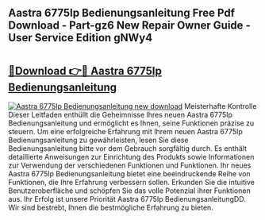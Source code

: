 ## Aastra 6775Ip Bedienungsanleitung Free Pdf Download - Part-gz6 New Repair Owner Guide - User Service Edition gNWy4

# <h2><a href="http://df044j.blite.top/?on=Aastra+6775Ip+Bedienungsanleitung">🔗Download 👉🔴 Aastra 6775Ip Bedienungsanleitung</a></h2>

[![Aastra 6775Ip Bedienungsanleitung new download](https://i.imgur.com/lujVjoI.png)](http://df044j.blite.top/?on=Aastra+6775Ip+Bedienungsanleitung)
Meisterhafte Kontrolle Dieser Leitfaden enthüllt die Geheimnisse Ihres neuen Aastra 6775Ip Bedienungsanleitung und ermöglicht es Ihnen, seine Funktionen präzise zu steuern. Um eine erfolgreiche Erfahrung mit Ihrem neuen Aastra 6775Ip Bedienungsanleitung zu gewährleisten, lesen Sie diese Bedienungsanleitung bitte vor dem Gebrauch sorgfältig durch. Es enthält detaillierte Anweisungen zur Einrichtung des Produkts sowie Informationen zur Verwendung der verschiedenen Funktionen und Funktionen. Ihr neues Aastra 6775Ip Bedienungsanleitung bietet eine beeindruckende Reihe von Funktionen, die Ihre Erfahrung verbessern sollen. Erkunden Sie die intuitive Benutzeroberfläche und schöpfen Sie das volle Potenzial ihrer Funktionen aus. Ihr Erfolg ist unsere Priorität Aastra 6775Ip BedienungsanleitungDD. Wir sind bestrebt, Ihnen die bestmögliche Erfahrung zu bieten.
